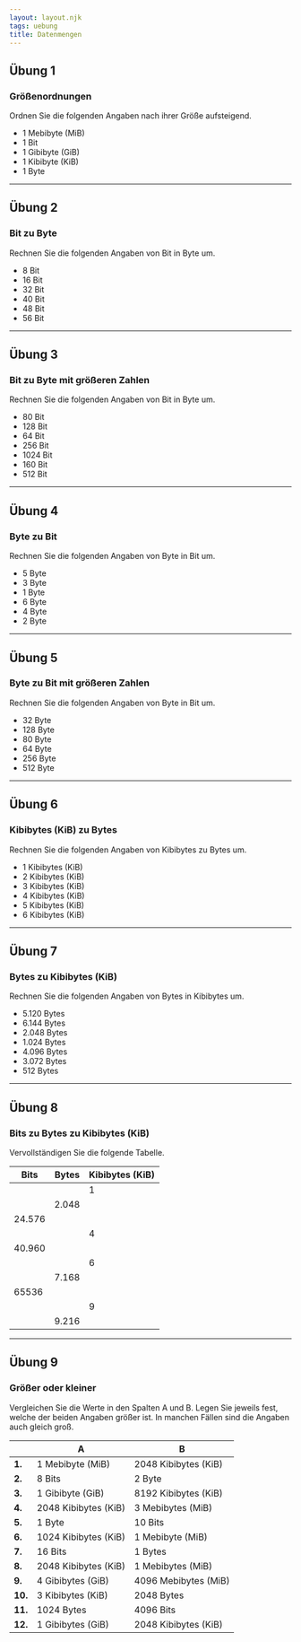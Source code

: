 ```yaml
---
layout: layout.njk
tags: uebung
title: Datenmengen
---
```


## Übung 1

### Größenordnungen

Ordnen Sie die folgenden Angaben nach ihrer Größe aufsteigend.

- 1 Mebibyte (MiB)
- 1 Bit
- 1 Gibibyte (GiB)
- 1 Kibibyte (KiB)
- 1 Byte

---

## Übung 2

### Bit zu Byte

Rechnen Sie die folgenden Angaben von Bit in Byte um.

- 8 Bit
- 16 Bit
- 32 Bit
- 40 Bit
- 48 Bit
- 56 Bit

---

## Übung 3

### Bit zu Byte mit größeren Zahlen

Rechnen Sie die folgenden Angaben von Bit in Byte um.

- 80 Bit
- 128 Bit
- 64 Bit
- 256 Bit
- 1024 Bit
- 160 Bit
- 512 Bit

---

## Übung 4

### Byte zu Bit

Rechnen Sie die folgenden Angaben von Byte in Bit um.

- 5 Byte
- 3 Byte
- 1 Byte
- 6 Byte
- 4 Byte
- 2 Byte

---

## Übung 5

### Byte zu Bit mit größeren Zahlen

Rechnen Sie die folgenden Angaben von Byte in Bit um.

- 32 Byte
- 128 Byte
- 80 Byte
- 64 Byte
- 256 Byte
- 512 Byte

---

## Übung 6

### Kibibytes (KiB) zu Bytes

Rechnen Sie die folgenden Angaben von Kibibytes zu Bytes um.

- 1 Kibibytes (KiB)
- 2 Kibibytes (KiB)
- 3 Kibibytes (KiB)
- 4 Kibibytes (KiB)
- 5 Kibibytes (KiB)
- 6 Kibibytes (KiB)

---

## Übung 7

### Bytes zu Kibibytes (KiB)

Rechnen Sie die folgenden Angaben von Bytes in Kibibytes um.

- 5.120 Bytes
- 6.144 Bytes
- 2.048 Bytes
- 1.024 Bytes
- 4.096 Bytes
- 3.072 Bytes
- 512 Bytes

---

## Übung 8

### Bits zu Bytes zu Kibibytes (KiB)

Vervollständigen Sie die folgende Tabelle.

| Bits   | Bytes | Kibibytes (KiB) |
| ------ | ----- | --------------- |
|        |       | 1               |
|        | 2.048 |                 |
| 24.576 |       |                 |
|        |       | 4               |
| 40.960 |       |                 |
|        |       | 6               |
|        | 7.168 |                 |
| 65536  |       |                 |
|        |       | 9               |
|        | 9.216 |                 |

---

## Übung 9

### Größer oder kleiner

Vergleichen Sie die Werte in den Spalten A und B. Legen Sie jeweils fest, welche der beiden Angaben größer ist. In manchen Fällen sind die Angaben auch gleich groß.

|         | A                    | B                    |
| ------- | -------------------- | -------------------- |
| **1.**  | 1 Mebibyte (MiB)     | 2048 Kibibytes (KiB) |
| **2.**  | 8 Bits               | 2 Byte               |
| **3.**  | 1 Gibibyte (GiB)     | 8192 Kibibytes (KiB) |
| **4.**  | 2048 Kibibytes (KiB) | 3 Mebibytes (MiB)    |
| **5.**  | 1 Byte               | 10 Bits              |
| **6.**  | 1024 Kibibytes (KiB) | 1 Mebibyte (MiB)     |
| **7.**  | 16 Bits              | 1 Bytes              |
| **8.**  | 2048 Kibibytes (KiB) | 1 Mebibytes (MiB)    |
| **9.**  | 4 Gibibytes (GiB)    | 4096 Mebibytes (MiB) |
| **10.** | 3 Kibibytes (KiB)    | 2048 Bytes           |
| **11.** | 1024 Bytes           | 4096 Bits            |
| **12.** | 1 Gibibytes (GiB)    | 2048 Kibibytes (KiB) |
